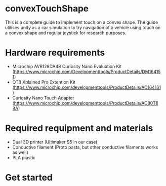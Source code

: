 # convexTouchShape

This is a complete guide to implement touch on a convex shape. The guide utilises unity as a car simulation to try navigation of a vehicle using touch on a convex shape and regular joystick for research purposes. 

# Hardware requirements

- Microchip AVR128DA48 Curiosity Nano Evaluation Kit (https://www.microchip.com/Developmenttools/ProductDetails/DM164151)
- QT8 Xplained Pro Extention Kit (https://www.microchip.com/developmenttools/ProductDetails/AC164161)
- Curiosity Nano Touch Adapter (https://www.microchip.com/developmenttools/ProductDetails/AC80T88A)

# Required requipment and materials
- Dual 3D printer (Ultimaker S5 in our case)
- Conductive filament (Proto pasta, but other conductive filaments works as well)
- PLA plastic

# Get started



